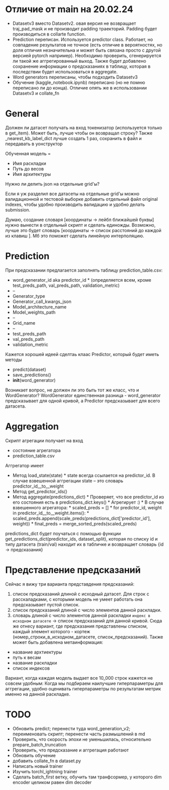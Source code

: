 # Отличие от main на 20.02.24
* Datasetv3 вместо Datasetv2. овая версия не возвращает traj_pad_mask и не производит padding траекторий. Padding будет производиться в collarte function.
* Prediction переписан. Используется predictor class. Работает, но совпадение результатов не точное (есть отличие в вероятностях, но доля отличия незначительна и может быть связана просто с другой версией pytorch например). Необходимо проверить, сгенерируется ли такой же аггрегированный выход. Также будет добавлено сохранение информации о предсказаниях в таблицу, которая в последствии будет использоваться в aggregate. 
* Word generators переписаны, чтобы подходить Datasetv3
* Обучение (kaggle_notebook.ipynb) переписано (но не помню переписано ли до конца). Отличие опять же в использовании Datasetv3 и collate_fn


# General

Должен ли датасет получать на вход токенизатор (используется только в get_item).
Может быть, лучше чтобы он возвращал строку?
Также _nearest_kb_label_dict лучше создать 1 раз, сохранить в файл и передавать в уонструктор


Обученная модель = 
* Имя раскладки
* Путь до весов
* Имя архитектуры

Нужно ли делить json на отдельные grid'ы?

Если я уж разделил все датасеты на отдельные grid'ы можно валидационной и тестовой выборке добавить отдельный файл original indexes, чтобы удобно производить валидацию и удобно делать submission.

Думаю, создание словаря [координаты → лейбл ближайшей буквы] нужно вынести в отдельный скрипт и сделать единожды.
Возможно, лучше это будет словарь [координаты → список расстояний до каждой из клавиш ]. Мб это поможет сделать линейную интерполяцию.

# Prediction

При предсказании предлагается заполнять таблицу prediction_table.csv:
* word_generator_id aka predictor_id
      * (определяется всем, кроме test_preds_path, val_preds_path, validation_metric)
* –
* Generator_type
* Generator_call_kwargs_json
* Model_architecture_name
* Model_weights_path
* –
* Grid_name
* –
* test_preds_path
* val_preds_path
* validation_metric


Кажется хорошей идеей сделтаь клаас Predictor, который будет иметь методы
* predict(dataset)
* save_predictions()
* __init__(word_generator)


Возникает вопрос, не должен ли это быть тот же класс, что и WordGenerator?
WordGenerator единственная разница - word_generator предсказывает для
одной кривой, а Predictor предсказывает для всего датасета.


# Aggregation
Скрипт агрегации получает на вход
* состояние агрегатора
* prediction_table.csv


Аггрегатор имеет
* Метод load_state(state)
      * state всегда ссылается на predictor_id. В случае взвешенной аггрегации state – это словарь predictor_id__to__weight
* Метод get_predictor_ids()
* Метод aggregate(predictions_dict)
      * Проверяет, что все predictor_id из его состояния есть в predictions_dict.keys()
      * Агрегирует :)
      * В случае взвешенного агрегатора:
            * scaled_preds = []
            * for predictor_id, weight in predictor_id__to__weight.items():
                  * scaled_preds.append(scale_preds(predictions_dict['predictor_id'], weight))
            * final_preds = merge_sorted_preds(scaled_preds)


predictions_dict будет поучаться с помощью функции get_predictions_dict(predictor_ids, dataset_split), которая по списку id и типу датасета (train/val) находит их в табличке и возвращает словарь {id → предсказания}



# Представление предсказаний
Сейчас я вижу три варианта представдения предсказаний: 
1. список предсказаний длиной с исходный датасет. Для строк с расскаладками,
      с которыми модель не умеет работать она предсказывает пустой список.
2. список предсказаний длиной с число элементов данной раскладки.
3. словарь длиной с число элементов данной раскладки 
      `индекс в исходном датасете` -> список предсказаний для данной кривой.
      Сюда же отнесу вариант, где предсказания представлены списком, каждый
      элемент которого - кортеж (номер_строки_в_исходном_датасете, список_предсказаний).
Также может быть добавлена метаинформация:
* название архтиектуры
* путь к весам
* название раскладки
* список индексов

Вариант, когда каждая модель выдает все 10_000 строк кажется
не совсем удобным: Когда мы подбираем наилучшие гиперпараметры
для аггрегации, удобно оценивать гиперпараметры по результатам
метрик именно на данной раскладке.


# TODO
* Обновить predict; перенести туда word_generation_v2; переименовать скрипт; перенести часть размышлений в md
* Проверить, что скорость эпохи не уменьшилась, относительно prepare_batch_truncation
* Проверить, что предсказание и аггрегация работают
* Обновить обучение
* добавить collate_fn в dataset.py
* Написать новый trainer
* Изучить torchl_ightning trainer
* Сделать batch_first ветку, обучить там транфсормер, у которого dim encoder целиком равен dim decoder